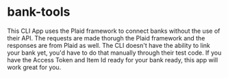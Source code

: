 # bank-tools
This CLI App uses the Plaid framework to connect banks without the use of their API. The requests are made thorugh the Plaid framework and the responses are from Plaid as well. The CLI doesn't have the ability to link your bank yet, you'd have to do that manually through their test code. If you have the Access Token and Item Id ready for your bank ready, this app will work great for you.